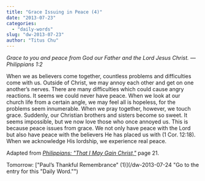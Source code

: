 ```yaml
---
title: "Grace Issuing in Peace (4)"
date: "2013-07-23"
categories: 
  - "daily-words"
slug: "dw-2013-07-23"
author: "Titus Chu"
---
```


_Grace to you and peace from God our Father and the Lord Jesus Christ._ _— Philippians 1:2_

When we as believers come together, countless problems and difficulties come with us. Outside of Christ, we may annoy each other and get on one another’s nerves. There are many difficulties which could cause angry reactions. It seems we could never have peace. When we look at our church life from a certain angle, we may feel all is hopeless, for the problems seem innumerable. When we pray together, however, we touch grace. Suddenly, our Christian brothers and sisters become so sweet. It seems impossible, but we now love those who once annoyed us. This is because peace issues from grace. We not only have peace with the Lord but also have peace with the believers He has placed us with (1 Cor. 12:18). When we acknowledge His lordship, we experience real peace.

Adapted from _[Philippians: "That I May Gain Christ,"](/book-philippians "Go to the listing for this book.")_ page 21.

Tomorrow: ["Paul’s Thankful Remembrance" (1)](/dw-2013-07-24 "Go to the entry for this "Daily Word."")
